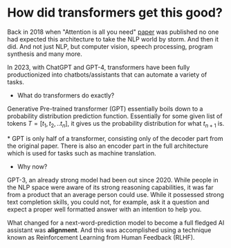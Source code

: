 # How did transformers get this good?

Back in 2018 when "Attention is all you need" [paper](https://arxiv.org/abs/1706.03762) was published no one had expected
this architecture to take the NLP world by storm. And then it did. And not just NLP, but computer vision, speech processing,
program synthesis and many more.

In 2023, with ChatGPT and GPT-4, transformers have been fully productionized into chatbots/assistants that can automate a variety of tasks.

* What do transformers do exactly?

Generative Pre-trained transformer (GPT) essentially boils down to a probability distribution prediction function. Essentially for some given list of tokens $T = [t_1, t_2, .. t_n]$, it gives us the probability distribution for what $t_{n+1}$ is.

\* GPT is only half of a transformer, consisting only of the decoder part from the original paper. There is also an encoder part in the full architecture which is used for tasks such as machine translation.

* Why now? 

GPT-3, an already strong model had been out since 2020. While people in the NLP space were aware of its strong reasoning capabilities, it was far from a product that an average person could use. While it possessed strong text completion skills, you could not, for example, ask it a question and expect a proper well formatted answer with an intention to help you.

What changed for a next-word-prediction model to become a full fledged AI assistant was **alignment**. And this was accomplished using a technique known as Reinforcement Learning from Human Feedback (RLHF).